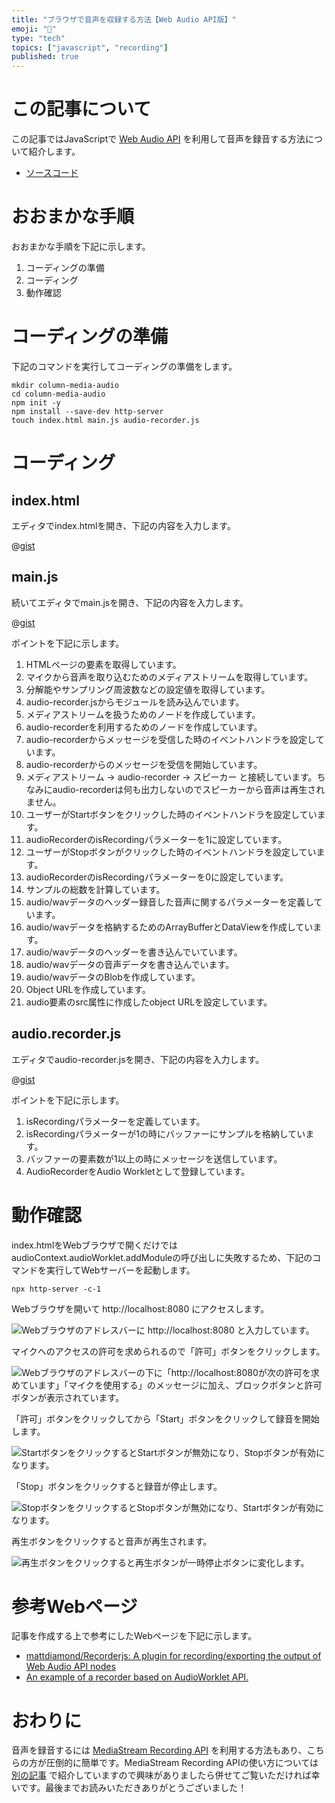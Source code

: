 ```yaml
---
title: "ブラウザで音声を収録する方法【Web Audio API版】"
emoji: "🎵"
type: "tech"
topics: ["javascript", "recording"]
published: true
---
```


# この記事について

この記事ではJavaScriptで [Web Audio API](https://developer.mozilla.org/docs/Web/API/Web_Audio_API) を利用して音声を録音する方法について紹介します。

- [ソースコード](https://gist.github.com/tatsuyasusukida/b6daa0cd09bba2fbbf6289c58777eeca)



# おおまかな手順

おおまかな手順を下記に示します。

1. コーディングの準備
2. コーディング
3. 動作確認



# コーディングの準備

下記のコマンドを実行してコーディングの準備をします。

```shell
mkdir column-media-audio
cd column-media-audio
npm init -y
npm install --save-dev http-server
touch index.html main.js audio-recorder.js
```



# コーディング

## index.html

エディタでindex.htmlを開き、下記の内容を入力します。

@[gist](https://gist.github.com/tatsuyasusukida/b6daa0cd09bba2fbbf6289c58777eeca?file=index.html)

## main.js

続いてエディタでmain.jsを開き、下記の内容を入力します。

@[gist](https://gist.github.com/tatsuyasusukida/b6daa0cd09bba2fbbf6289c58777eeca?file=main.js)

ポイントを下記に示します。

1. HTMLページの要素を取得しています。
2. マイクから音声を取り込むためのメディアストリームを取得しています。
3. 分解能やサンプリング周波数などの設定値を取得しています。
4. audio-recorder.jsからモジュールを読み込んでいます。
5. メディアストリームを扱うためのノードを作成しています。
6. audio-recorderを利用するためのノードを作成しています。
7. audio-recorderからメッセージを受信した時のイベントハンドラを設定しています。
8. audio-recorderからのメッセージを受信を開始しています。
9. メディアストリーム → audio-recorder → スピーカー と接続しています。ちなみにaudio-recorderは何も出力しないのでスピーカーから音声は再生されません。
10. ユーザーがStartボタンをクリックした時のイベントハンドラを設定しています。
11. audioRecorderのisRecordingパラメーターを1に設定しています。
12. ユーザーがStopボタンがクリックした時のイベントハンドラを設定しています。
13. audioRecorderのisRecordingパラメーターを0に設定しています。
14. サンプルの総数を計算しています。
15. audio/wavデータのヘッダー録音した音声に関するパラメーターを定義しています。
16. audio/wavデータを格納するためのArrayBufferとDataViewを作成しています。
17. audio/wavデータのヘッダーを書き込んでいています。
18. audio/wavデータの音声データを書き込んでいます。
19. audio/wavデータのBlobを作成しています。
20. Object URLを作成しています。
21. audio要素のsrc属性に作成したobject URLを設定しています。

## audio.recorder.js

エディタでaudio-recorder.jsを開き、下記の内容を入力します。

@[gist](https://gist.github.com/tatsuyasusukida/b6daa0cd09bba2fbbf6289c58777eeca?file=audio-recorder.js)

ポイントを下記に示します。

1. isRecordingパラメーターを定義しています。
2. isRecordingパラメーターが1の時にバッファーにサンプルを格納しています。
3. バッファーの要素数が1以上の時にメッセージを送信しています。
4. AudioRecorderをAudio Workletとして登録しています。



# 動作確認

index.htmlをWebブラウザで開くだけではaudioContext.audioWorklet.addModuleの呼び出しに失敗するため、下記のコマンドを実行してWebサーバーを起動します。

```shell
npx http-server -c-1
```

Webブラウザを開いて http://localhost:8080 にアクセスします。

![Webブラウザのアドレスバーに http://localhost:8080 と入力しています。](https://storage.googleapis.com/zenn-user-upload/d6cfb733290e-20220418.png)

マイクへのアクセスの許可を求められるので「許可」ボタンをクリックします。

![Webブラウザのアドレスバーの下に「http://localhost:8080が次の許可を求めています」「マイクを使用する」のメッセージに加え、ブロックボタンと許可ボタンが表示されています。](https://storage.googleapis.com/zenn-user-upload/98e428ec4ab4-20220418.png)

「許可」ボタンをクリックしてから「Start」ボタンをクリックして録音を開始します。

![StartボタンをクリックするとStartボタンが無効になり、Stopボタンが有効になります。](https://storage.googleapis.com/zenn-user-upload/9737e558ae6e-20220418.png)

「Stop」ボタンをクリックすると録音が停止します。

![StopボタンをクリックするとStopボタンが無効になり、Startボタンが有効になります。](https://storage.googleapis.com/zenn-user-upload/8bf09bafa08d-20220418.png)

再生ボタンをクリックすると音声が再生されます。

![再生ボタンをクリックすると再生ボタンが一時停止ボタンに変化します。](https://storage.googleapis.com/zenn-user-upload/35bc84fcb363-20220418.png)



# 参考Webページ

記事を作成する上で参考にしたWebページを下記に示します。

- [mattdiamond/Recorderjs: A plugin for recording/exporting the output of Web Audio API nodes](https://github.com/mattdiamond/Recorderjs)
- [An example of a recorder based on AudioWorklet API.](https://gist.github.com/flpvsk/047140b31c968001dc563998f7440cc1)



# おわりに

音声を録音するには [MediaStream Recording API](https://developer.mozilla.org/docs/Web/API/MediaStream_Recording_API) を利用する方法もあり、こちらの方が圧倒的に簡単です。MediaStream Recording APIの使い方については [別の記事](https://zenn.dev/tatsuyasusukida/articles/e9fc25bcdbd370) で紹介していますので興味がありましたら併せてご覧いただければ幸いです。最後までお読みいただきありがとうございました！
